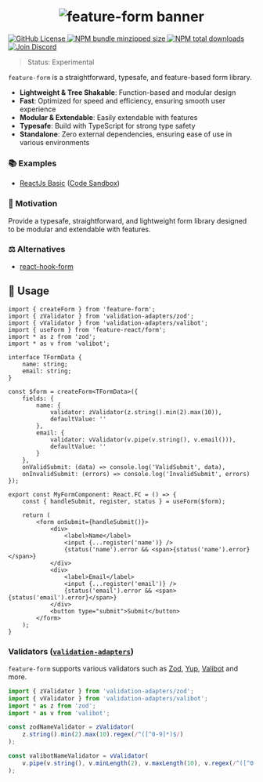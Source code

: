 <h1 align="center">
    <img src="https://raw.githubusercontent.com/builder-group/monorepo/develop/packages/feature-form/.github/banner.svg" alt="feature-form banner">
</h1>

<p align="left">
    <a href="https://github.com/builder-group/monorepo/blob/develop/LICENSE">
        <img src="https://img.shields.io/github/license/builder-group/monorepo.svg?label=license&style=flat&colorA=293140&colorB=FDE200" alt="GitHub License"/>
    </a>
    <a href="https://www.npmjs.com/package/feature-form">
        <img src="https://img.shields.io/bundlephobia/minzip/feature-form.svg?label=minzipped%20size&style=flat&colorA=293140&colorB=FDE200" alt="NPM bundle minzipped size"/>
    </a>
    <a href="https://www.npmjs.com/package/feature-form">
        <img src="https://img.shields.io/npm/dt/feature-form.svg?label=downloads&style=flat&colorA=293140&colorB=FDE200" alt="NPM total downloads"/>
    </a>
    <a href="https://discord.gg/w4xE3bSjhQ">
        <img src="https://img.shields.io/discord/795291052897992724.svg?label=&logo=discord&logoColor=000000&color=293140&labelColor=FDE200" alt="Join Discord"/>
    </a>
</p>

> Status: Experimental

`feature-form` is a straightforward, typesafe, and feature-based form library.

- **Lightweight & Tree Shakable**: Function-based and modular design
- **Fast**: Optimized for speed and efficiency, ensuring smooth user experience
- **Modular & Extendable**: Easily extendable with features
- **Typesafe**: Build with TypeScript for strong type safety
- **Standalone**: Zero external dependencies, ensuring ease of use in various environments

### 📚 Examples

- [ReactJs Basic](https://github.com/builder-group/monorepo/tree/develop/examples/feature-form/react/basic) ([Code Sandbox](https://codesandbox.io/p/sandbox/basic-c4gd3t))

### 🌟 Motivation

Provide a typesafe, straightforward, and lightweight form library designed to be modular and extendable with features.

### ⚖️ Alternatives
- [react-hook-form](https://github.com/react-hook-form/react-hook-form)

## 📖 Usage

```tsx
import { createForm } from 'feature-form';
import { zValidator } from 'validation-adapters/zod';
import { vValidator } from 'validation-adapters/valibot';
import { useForm } from 'feature-react/form';
import * as z from 'zod';
import * as v from 'valibot';

interface TFormData {
    name: string;
    email: string;
}

const $form = createForm<TFormData>({
    fields: {
        name: {
            validator: zValidator(z.string().min(2).max(10)),
            defaultValue: ''
        },
        email: {
            validator: vValidator(v.pipe(v.string(), v.email())),
            defaultValue: ''
        }
    },
    onValidSubmit: (data) => console.log('ValidSubmit', data),
    onInvalidSubmit: (errors) => console.log('InvalidSubmit', errors)
});

export const MyFormComponent: React.FC = () => {
    const { handleSubmit, register, status } = useForm($form);

    return (
        <form onSubmit={handleSubmit()}>
            <div>
                <label>Name</label>
                <input {...register('name')} />
                {status('name').error && <span>{status('name').error}</span>}
            </div>
            <div>
                <label>Email</label>
                <input {...register('email')} />
                {status('email').error && <span>{status('email').error}</span>}
            </div>
            <button type="submit">Submit</button>
        </form>
    );
}
```

### Validators ([`validation-adapters`](https://github.com/builder-group/monorepo/tree/develop/packages/validation-adapters))

`feature-form` supports various validators such as [Zod](https://github.com/colinhacks/zod), [Yup](https://github.com/jquense/yup), [Valibot](https://github.com/fabian-hiller/valibot) and more.

```ts
import { zValidator } from 'validation-adapters/zod';
import { vValidator } from 'validation-adapters/valibot';
import * as z from 'zod';
import * as v from 'valibot';

const zodNameValidator = zValidator(
    z.string().min(2).max(10).regex(/^([^0-9]*)$/)
);

const valibotNameValidator = vValidator(
    v.pipe(v.string(), v.minLength(2), v.maxLength(10), v.regex(/^([^0-9]*)$/))
);
```